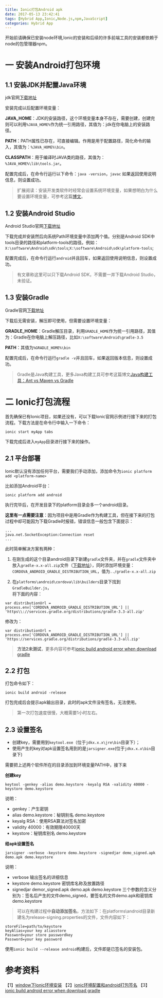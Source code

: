 ```yaml
---
title: Ionic打包Android apk
date: 2017-05-13 23:42:41
tags: [Hybrid App,Ionic,Node.js,npm,JavaScript]
categories: Hybrid App
---
```


开始前请确保已安装node环境,Ionic的安装和后续的许多前端工具的安装都依赖于node的包管理器npm。

# 一 安装Android打包环境   

## 1.1 安装JDK并配置Java环境   

jdk官网[下载地址](http://www.oracle.com/technetwork/java/javase/downloads/jdk8-downloads-2133151.html)   

安装完成以后配置环境变量：   

**JAVA_HOME**：JDK的安装路径，这个环境变量本身不存在，需要创建，创建完则可以利用`%JAVA_HOME%`作为统一引用路径，其值为：jdk在你电脑上的安装路径。   

**PATH**：PATH属性已存在，可直接编辑。作用是用于配置路径，简化命令的输入，其值为：`%JAVA_HOME%\bin`。   

**CLASSPATH**：用于编译时JAVA类的路径，其值为：`%JAVA_HOME%\lib\tools.jar`。   

配置完成后，在命令行运行以下命令：`java -version`，`javac` 如果返回使用说明信息，则设置成功。   

> 扩展阅读：安装开发类软件时经常会设置系统环境变量，如果想明白为什么要设置环境变量，可参考这篇[博文](http://www.cnblogs.com/zoupeiyang/p/4034517.html#2)。   

## 1.2 安装Android Studio   

Android Studio官网[下载地址](https://developer.android.com/studio/index.html)   

下载完成并安装然后向系统Path环境变量中添加两个值。分别是Android SDK中tools目录的路径和platform-tools的路径。例如：`X:\software\Android\sdk\tools`;`X:\software\Android\sdk\platform-tools`;   

配置完成后，在命令行运行`android`并且回车，如果返回使用说明信息，则设置成功。   

> 有文章称这里可以只下载Android SDK，不需要一并下载Android Studio，未验证。   

## 1.3 安装Gradle

Gradle官网[下载地址](https://services.gradle.org/distributions/)   

下载后无需安装，解压即可使用，但需要设置环境变量：   

**GRADLE_HOME**：Gradle解压目录，利用`GRADLE_HOME`作为统一引用路径，其值为：Gradle在你电脑上解压路径，比如`X:\software\Android\gradle-3.5`   

**PATH**：其值为`%GRADLE_HOME%\bin`   

配置完成后，在命令行运行`gradle -v`并且回车，如果返回版本信息，则设置成功。   

> Gradle是Java构建工具，更多Java构建工具可参考这篇博文[Java构建工具：Ant vs Maven vs Gradle](http://blog.csdn.net/napolunyishi/article/details/39345995)

# 二 Ionic打包流程

首先确保已有Ionic项目，如果还没有，可以下载Ionic官网示例进行接下来的打包流程。下载方法是在命令行中输入一下命令：   

```bazaar
ionic start myApp tabs
```

下载完成后进入`myApp`目录进行接下来的操作。   

## 2.1 平台部署

Ionic默认没有添加任何平台，需要我们手动添加，添加命令为`ionic platform add <platform-name>`   

比如添加Android平台：   

```bazaar
ionic platform add android
```

执行完毕后，在开发目录下的platform目录会多一个android目录。   

**这里有一点需要注意**：因为项目中是用Gradle作为构建工具，但在接下来的打包过程中却可能因为下载Gradle时报错，错误信息一般包含下面提示：   

```bazaar
...
java.net.SocketException:Connection reset
...
```

此时简单解决方案有两种：   

1. 在刚生成的这个目录android目录下新建`gradle`文件夹，并在`gradle`文件夹中放入`gradle-x.x-all.zip`文件（[下载地址](https://services.gradle.org/distributions/)），同时添加环境变量：`CORDOVA_ANDROID_GRADLE_DISTRIBUTION_URL`，值为`../gradle-x.x-all.zip`   

2. 在`platforms\android\cordova\lib\builders`目录下找到`GradleBuilder.js`，   
将下面的内容：
  ```bazaar
  var distributionUrl = process.env['CORDOVA_ANDROID_GRADLE_DISTRIBUTION_URL'] || 'https\\://services.gradle.org/distributions/gradle-3.3-all.zip'
  ```
  修改为：
  ```bazaar
  var distributionUrl = process.env['CORDOVA_ANDROID_GRADLE_DISTRIBUTION_URL'] || 'https://services.gradle.org/distributions/gradle-3.3-all.zip'
  ```
  
> **方法2未测试**，更多内容可参考[ionic build android error when download gradle](http://stackoverflow.com/questions/29874564/ionic-build-android-error-when-download-gradle)   

## 2.2 打包  

打包命令如下：   

```bazaar
ionic build android -release
```

打包完成后会提示apk输出目录，此时的apk文件没有签名，无法使用。

> 第一次打包速度很慢，大概需要1小时左右。

## 2.3 设置签名   

- 创建key，需要用到`keytool.exe`（位于`jdkx.x.x\jre\bin`目录下）；   
- 使用产生的key对apk设置签名用到的是`jarsigner.exe`(位于`jdkx.x.x\bin`目录下)   

需要把上述两个软件所在的目录添加到环境变量PATH中，接下来   
   
**创建key**

```bazaar
keytool -genkey -alias demo.keystore -keyalg RSA -validity 40000 -keystore demo.keystore
```

说明：
- genkey：产生密钥
- alias demo.keystore：秘钥别名 demo.keystore
- keyalg RSA：使用RSA算法对签名加密
- validity 40000：有效期限40000天
- keystore：秘钥库别名 demo.keystore

**给apk设置签名**

```bazaar
jarsigner -verbose -keystore demo.keystore -signedjar demo_signed.apk demo.apk demo.keystore
```

说明：
- verbose 输出签名的详细信息
- keystore demo.keystore 密钥库名称及放置路径
- signedjar demor_signed.apk demo.apk demo.keystore 三个参数的含义分别为：签名后产生的文件demo_signed，要签名的文件demo.apk和密钥库demo.keystore

> 可以在构建过程中**自动添加签名**，方法如下：在platforms\android目录新建名为release-signing.properties的文件，文件内容如下：   
  ```bazaar
  storeFile=path/to/keystore
  keyAlias=your key aliasstore
  Password=your store passwordkey
  Password=your key password
  ```
  使用`ionic build --release android`构建后，文件即是已签名的安装包。
  
# 参考资料
【1】[window下Ionic环境安装](http://www.cnblogs.com/shikelong/p/4480975.html)
【2】[ionic环境配置和android打包签名](http://www.jianshu.com/p/0588510fbb97)
【3】[ionic build android error when download gradle](http://stackoverflow.com/questions/29874564/ionic-build-android-error-when-download-gradle)




